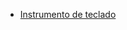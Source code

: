 
- [Instrumento de teclado](https://github.com/jjksimp/2-trimestre/blob/main/INSTRUMENTO%20DE%20TECLADO.md)
